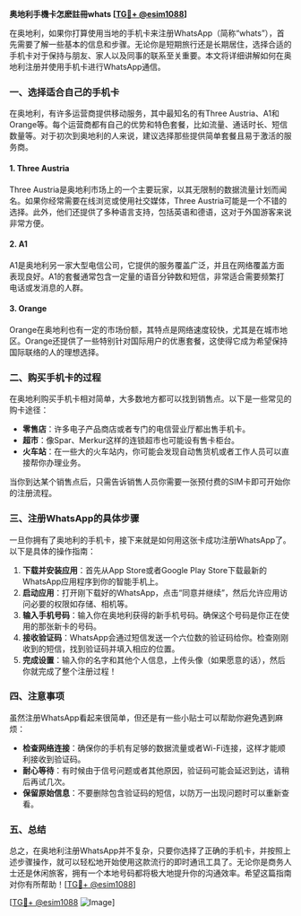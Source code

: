**奥地利手機卡怎麽註冊whats [[TG💪+ @esim1088](https://t.me/s/esim1088)]**

在奥地利，如果你打算使用当地的手机卡来注册WhatsApp（简称“whats”），首先需要了解一些基本的信息和步骤。无论你是短期旅行还是长期居住，选择合适的手机卡对于保持与朋友、家人以及同事的联系至关重要。本文将详细讲解如何在奥地利注册并使用手机卡进行WhatsApp通信。

### 一、选择适合自己的手机卡

在奥地利，有许多运营商提供移动服务，其中最知名的有Three Austria、A1和Orange等。每个运营商都有自己的优势和特色套餐，比如流量、通话时长、短信数量等。对于初次到奥地利的人来说，建议选择那些提供简单套餐且易于激活的服务商。

#### 1. Three Austria
Three Austria是奥地利市场上的一个主要玩家，以其无限制的数据流量计划而闻名。如果你经常需要在线浏览或使用社交媒体，Three Austria可能是一个不错的选择。此外，他们还提供了多种语言支持，包括英语和德语，这对于外国游客来说非常方便。

#### 2. A1
A1是奥地利另一家大型电信公司，它提供的服务覆盖广泛，并且在网络覆盖方面表现良好。A1的套餐通常包含一定量的语音分钟数和短信，非常适合需要频繁打电话或发消息的人群。

#### 3. Orange
Orange在奥地利也有一定的市场份额，其特点是网络速度较快，尤其是在城市地区。Orange还提供了一些特别针对国际用户的优惠套餐，这使得它成为希望保持国际联络的人的理想选择。

### 二、购买手机卡的过程

在奥地利购买手机卡相对简单，大多数地方都可以找到销售点。以下是一些常见的购卡途径：

- **零售店**：许多电子产品商店或者专门的电信营业厅都出售手机卡。
- **超市**：像Spar、Merkur这样的连锁超市也可能设有售卡柜台。
- **火车站**：在一些大的火车站内，你可能会发现自动售货机或者工作人员可以直接帮你办理业务。

当你到达某个销售点后，只需告诉销售人员你需要一张预付费的SIM卡即可开始你的注册流程。

### 三、注册WhatsApp的具体步骤

一旦你拥有了奥地利的手机卡，接下来就是如何用这张卡成功注册WhatsApp了。以下是具体的操作指南：

1. **下载并安装应用**：首先从App Store或者Google Play Store下载最新的WhatsApp应用程序到你的智能手机上。
2. **启动应用**：打开刚下载好的WhatsApp，点击“同意并继续”，然后允许应用访问必要的权限如存储、相机等。
3. **输入手机号码**：输入你在奥地利获得的新手机号码。确保这个号码是你正在使用的那张新卡的号码。
4. **接收验证码**：WhatsApp会通过短信发送一个六位数的验证码给你。检查刚刚收到的短信，找到验证码并填入相应的位置。
5. **完成设置**：输入你的名字和其他个人信息，上传头像（如果愿意的话），然后你就完成了整个注册过程！

### 四、注意事项

虽然注册WhatsApp看起来很简单，但还是有一些小贴士可以帮助你避免遇到麻烦：

- **检查网络连接**：确保你的手机有足够的数据流量或者Wi-Fi连接，这样才能顺利接收到验证码。
- **耐心等待**：有时候由于信号问题或者其他原因，验证码可能会延迟到达，请稍后再试几次。
- **保留原始信息**：不要删除包含验证码的短信，以防万一出现问题时可以重新查看。

### 五、总结

总之，在奥地利注册WhatsApp并不复杂，只要你选择了正确的手机卡，并按照上述步骤操作，就可以轻松地开始使用这款流行的即时通讯工具了。无论你是商务人士还是休闲旅客，拥有一个本地号码都将极大地提升你的沟通效率。希望这篇指南对你有所帮助！[[TG💪+ @esim1088](https://t.me/s/esim1088)]

[[TG💪+ @esim1088](https://t.me/s/esim1088) ![Image](https://i.postimg.cc/4NQfJmqS/Snipaste-2025-05-13-00-14-12.png)]